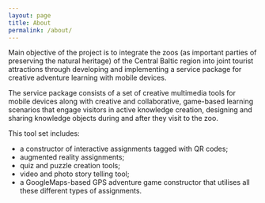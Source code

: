 ```yaml
---
layout: page
title: About
permalink: /about/
---
```


Main objective of the project is to integrate the zoos (as important parties of preserving the natural heritage) of the Central Baltic region into joint tourist attractions through developing and implementing a service package for creative adventure learning with mobile devices.

The service package consists of a set of creative multimedia tools for mobile devices along with creative and collaborative, game-based learning scenarios that engage visitors in active knowledge creation, designing and sharing knowledge objects during and after they visit to the zoo.

This tool set includes:

  * a constructor of interactive assignments tagged with QR codes;
  * augmented reality assignments;
  * quiz and puzzle creation tools;
  * video and photo story telling tool;
  * a GoogleMaps-based GPS adventure game constructor that utilises all these different types of assignments.
